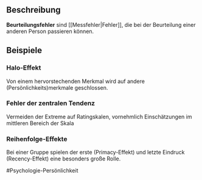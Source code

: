 ## Beschreibung
**Beurteilungsfehler** sind [[Messfehler|Fehler]], die bei der Beurteilung einer anderen Person passieren können.

## Beispiele
### Halo-Effekt
Von einem hervorstechenden Merkmal wird auf andere (Persönlichkeits)merkmale geschlossen.

### Fehler der zentralen Tendenz
Vermeiden der Extreme auf Ratingskalen, vornehmlich Einschätzungen im mittleren Bereich der Skala

### Reihenfolge-Effekte
Bei einer Gruppe spielen der erste (Primacy-Effekt) und letzte Eindruck (Recency-Effekt) eine besonders große Rolle.

#Psychologie-Persönlichkeit 
